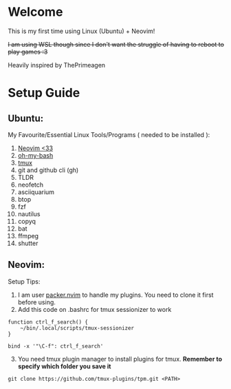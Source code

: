 # Welcome

This is my first time using Linux (Ubuntu) + Neovim!  

~~I am using WSL though since I don't want the struggle of having to reboot to play games :3~~

Heavily inspired by ThePrimeagen

# Setup Guide

## Ubuntu:

My Favourite/Essential Linux Tools/Programs ( needed to be installed ):

1. [Neovim <33](https://github.com/neovim/neovim/blob/master/INSTALL.md)
2. [oh-my-bash](https://github.com/ohmybash/oh-my-bash)
3. [tmux](https://github.com/tmux/tmux/wiki/Installing)
4. git and github cli (gh)
5. TLDR
6. neofetch
7. asciiquarium
8. btop
9. fzf
10. nautilus
11. copyq
12. bat
13. ffmpeg
14. shutter

## Neovim:

Setup Tips:

1. I am user [packer.nvim](https://github.com/wbthomason/packer.nvim) to handle my plugins. You need to clone it first before using.
2. Add this code on .bashrc for tmux sessionizer to work

```bashrc
function ctrl_f_search() {
    ~/bin/.local/scripts/tmux-sessionizer
}

bind -x '"\C-f": ctrl_f_search'
```
3. You need tmux plugin manager to install plugins for tmux. **Remember to specify which folder you save it**

```
git clone https://github.com/tmux-plugins/tpm.git <PATH>  
```
